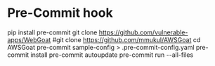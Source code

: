 # Pre-Commit hook

pip install pre-commit
git clone https://github.com/vulnerable-apps/WebGoat
#git clone https://github.com/mmukul/AWSGoat
cd AWSGoat
pre-commit sample-config > .pre-commit-config.yaml
pre-commit install
pre-commit autoupdate
pre-commit run --all-files